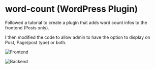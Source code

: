 # word-count (WordPress Plugin)
Followed a tutorial to create a plugin that adds word count infos to the frontend (Posts only).

I then modified the code to allow admin to have the option to display on Post, Page(post type) or both.

![Frontend](https://user-images.githubusercontent.com/47201621/152500527-7adf883c-873e-4d82-91fa-9f8e038663e4.png)

![Backend](https://user-images.githubusercontent.com/47201621/152500432-284ef0fe-f7e6-4f37-932d-118be99a1f08.png)




